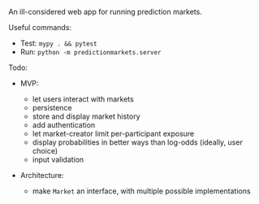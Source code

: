 An ill-considered web app for running prediction markets.

Useful commands:

- Test: `mypy . && pytest`
- Run: `python -m predictionmarkets.server`

Todo:

- MVP:

    - let users interact with markets
    - persistence
    - store and display market history
    - add authentication
    - let market-creator limit per-participant exposure
    - display probabilities in better ways than log-odds (ideally, user choice)
    - input validation

- Architecture:

    - make `Market` an interface, with multiple possible implementations
